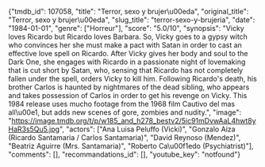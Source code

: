 {"tmdb_id": 107058, "title": "Terror, sexo y brujer\u00eda", "original_title": "Terror, sexo y brujer\u00eda", "slug_title": "terror-sexo-y-brujeria", "date": "1984-01-01", "genre": ["Horreur"], "score": "5.0/10", "synopsis": "Vicky loves Ricardo but Ricardo loves Barbara. So, Vicky goes to a gypsy witch who convinces her she must make a pact with Satan in order to cast an effective love spell on Ricardo. After Vicky gives her body and soul to the Dark One, she engages with Ricardo in a passionate night of lovemaking that is cut short by Satan, who, sensing that Ricardo has not completely fallen under the spell, orders Vicky to kill him. Following Ricardo's death, his brother Carlos is haunted by nightmares of the dead sibling, who appears and takes possession of Carlos in order to get his revenge on Vicky. This 1984 release uses mucho footage from the 1968 film Cautivo del mas all\u00e1, but adds new scenes of gore, zombies and nudity.", "image": "https://image.tmdb.org/t/p/w185_and_h278_bestv2/5ic91mDvwAaL4hwt8yHaR3s5Qu5.jpg", "actors": ["Ana Luisa Peluffo (Vicki)", "Gonzalo Aiza (Ricardo Santamaria / Carlos Santamaria)", "David Reynoso (Mendez)", "Beatriz Aguirre (Mrs. Santamaria)", "Roberto Ca\u00f1edo (Psychiatrist)"], "comments": [], "recommandations_id": [], "youtube_key": "notfound"}